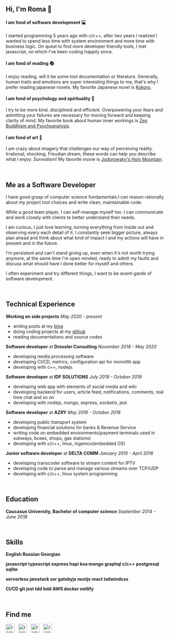 ## Hi, I'm Roma 👋

#### I am fond of software development :computer:

I started programming 5 years ago with c/c++, after two years I realized I wanted to spend less time with system environment and more time with business logic.
On quest to find more developer friendly tools, I met javascript, on which I've been coding happily since.

#### I am fond of reading :books:

I enjoy reading, will it be some tool documentation or literature. Generally, human traits and emotions are super interesting things to me, that's why I prefer reading japanese novels. My favorite Japanese novel is [Kokoro](https://en.wikipedia.org/wiki/Kokoro).

#### I am fond of psychology and spirituality :evergreen_tree:

I try to be more kind, disciplined and efficient. Overpowering your fears and admitting your failures are necessary for moving forward and keeping clarity of mind. My favorite book about human inner workings is [Zen Buddhism and Psychoanalysis](https://www.goodreads.com/book/show/25493.Zen_Buddhism_and_Psychoanalysis).

#### I am fond of art :art:

I am crazy about imagery that challenges our way of perceiving reality. Irrational, shocking, Freudian dream, these words can help you describe what I enjoy: _Surrealism_! My favorite movie is [Jodorowsky's Holy Mountain](<https://en.wikipedia.org/wiki/The_Holy_Mountain_(1973_film)>).

<br/>

## Me as a Software Developer

I have good grasp of computer science fundamentals.I can reason rationally about my project tool choices and write clean, maintainable code. 

While a good team player, I can self-manage myself too. I can communicate and work closely with clients to better understand their needs. 

I am curious, I just love learning, turning everything from inside out and observing every each detail of it. I constantly seek bigger picture, always plan ahead and think about what kind of impact I and my actions will have in present and in the future. 

I'm persistent and can't stand giving up, even when it's not worth trying anymore, at the same time I'm open minded, ready to admit my faults and discuss what should have I done better for myself and others. 

I often experiment and try different things, I want to be _avant-garde_ of software development.

<br/>

## Technical Experience

**Working on side projects** _May 2020 - present_

- writing posts at my [blog](midnight.netlify.app)
- doing coding projects at my [github](github.com/romMidnight)
- reading documentations and source codes

**Software developer** at **Dressler Consulting** _November 2018 - May 2020_

- developing media processing software
- developing CI/CD, metrics, configuration api for monolith app
- developing with c++, nodejs.

**Software developer** at **IDF SOLUTIONS** _July 2019 - October 2019_

- developing web app with elements of social media and wiki
- developing backend for users, article feed, notifications, comments, real time chat and so on
- developing with nodejs, mongo, express, socketio, jest

**Software developer** at **AZRY** _May 2016 - October 2018_

- developing public transport system
- developing financial solutions for banks & Revenue Service
- writing code on embedded environments(payment terminals used in subways, buses, shops, gas stations)
- developing with c/c++, linux, ingenico(embedded OS)

**Junior software developer** at **DELTA COMM** _January 2015 - April 2016_

- developing transcoder software to stream content for IPTV
- developing code to parse and manage various streams over TCP/UDP
- developing with c/c++, linux system programming

<br/>

## Education

**Caucasus University, Bachelor of computer science** _September 2014 - June 2018_

<br/>

## Skills

**English Russian Georgian**

**javascript typescript express hapi koa mongo graphql c/c++ postgresql sqlite**

**serverless jamstack ssr gatsbyjs nextjs react tailwindcss**

**CI/CD git jest tdd bdd AWS docker netlify**

<br/>

## Find me

[<img alt="roma | gmail" width="28px" src="https://cdn.jsdelivr.net/npm/simple-icons@3.4.0/icons/gmail.svg"/>][mail]&nbsp;&nbsp;
[<img alt="roma | linkedin" width="28px" src="https://cdn.jsdelivr.net/npm/simple-icons@3.4.0/icons/linkedin.svg"/>][linkedin]&nbsp;&nbsp;
[<img alt="roma | github" width="28px" src="https://cdn.jsdelivr.net/npm/simple-icons@3.4.0/icons/github.svg"/>][github]&nbsp;&nbsp;
[<img alt="roma | blog" width="28px" src="https://cdn.jsdelivr.net/npm/simple-icons@3.4.0/icons/blogger.svg"/>][blog]

[blog]: https://midnight.netlify.app/
[github]: https://github.com/romMidnight
[linkedin]: https://www.linkedin.com/in/roma-margvelashvili/
[mail]: mailto:rmargve@gmail.com
